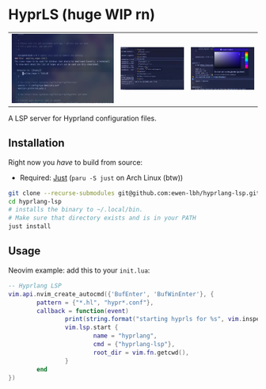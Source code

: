 # HyprLS (huge WIP rn)

<table>
<tr>
	<td> <img src="./demo-hover.png">
	<td> <img src="./demo-symbols.png">
	<td> <img src="./demo-colors.png">
</tr>
</table>

A LSP server for Hyprland configuration files.

## Installation


Right now you _have_ to build from source:

- Required: [Just](https://just.systems) (`paru -S just` on Arch Linux (btw))

```sh
git clone --recurse-submodules git@github.com:ewen-lbh/hyprlang-lsp.git
cd hyprlang-lsp
# installs the binary to ~/.local/bin. 
# Make sure that directory exists and is in your PATH
just install 
```

## Usage

Neovim example: add this to your `init.lua`:

```lua
-- Hyprlang LSP
vim.api.nvim_create_autocmd({'BufEnter', 'BufWinEnter'}, {
		pattern = {"*.hl", "hypr*.conf"},
		callback = function(event)
				print(string.format("starting hyprls for %s", vim.inspect(event)))
				vim.lsp.start {
						name = "hyprlang",
						cmd = {"hyprlang-lsp"},
						root_dir = vim.fn.getcwd(),
				}
		end
})
```
